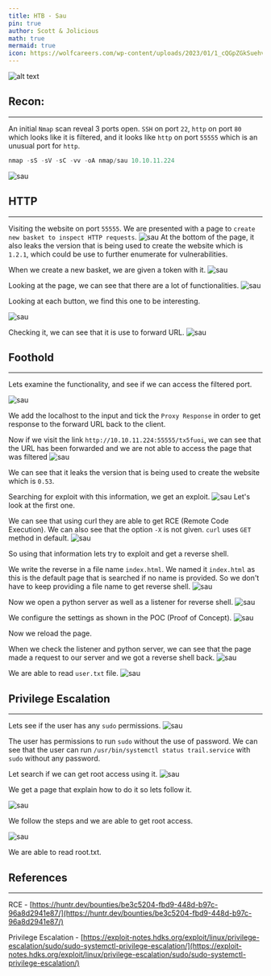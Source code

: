 ```yaml
---
title: HTB - Sau  
pin: true
author: Scott & Jolicious
math: true
mermaid: true
icon: https://wolfcareers.com/wp-content/uploads/2023/01/1_cQGpZGkSuehv-YEXUweMQ-e1672674616339.webp
---
```



![alt text](/sau/Sau.png)


## Recon:
---

An initial `Nmap` scan reveal 3 ports open. `SSH` on port `22`, `http` on port `80` which looks like it is filtered, and it looks like `http` on port `55555` which is an unusual port for `http`.

```python
nmap -sS -sV -sC -vv -oA nmap/sau 10.10.11.224
```

![sau](/sau/1.png)



## HTTP
---
Visiting the website on port `55555`. We are presented with a page to `create new basket to inspect HTTP requests`.
![sau](/sau/2.png)
At the bottom of the page, it also leaks the version that is being used to create the website which is `1.2.1`, which could be use to further enumerate for vulnerabilities.

When we create a new basket, we are given a token with it.
![sau](/sau/3.png)

Looking at the page, we can see that there are a lot of functionalities.
![sau](/sau/4.png)

Looking at each button, we find this one to be interesting.

![sau](/sau/5.png)

Checking it, we can see that it is use to forward URL. 
![sau](/sau/6.png)
## Foothold
---
Lets examine the functionality, and see if we can access the filtered port.

![sau](/sau/7.png)

We add the localhost to the input and tick the `Proxy Response` in order to get response to the forward URL back to the client.

Now if we visit the link `http://10.10.11.224:55555/tx5fuoi`, we can see that the URL has been forwarded and we are not able to access the page that was filtered
![sau](/sau/8.png)

We can see that it leaks the version that is being used to create the website which is `0.53`.

Searching for exploit with this information, we get an exploit.
![sau](/sau/9.png)
 Let's look at the first one.
 
 We can see that using curl they are able to get RCE (Remote Code Execution). We can also see that the option `-X` is not given. `curl` uses `GET` method in default.
![sau](/sau/10.png)

So using that information lets try to exploit and get a reverse shell.

We write the reverse in a file name `index.html`. We named it `index.html` as this is the default page that is searched if no name is provided. So we don't have to keep providing a file name to get reverse shell.
![sau](/sau/11.png)

Now we open a python server as well as a listener for reverse shell.
![sau](/sau/12.png)

We configure the settings as shown in the POC (Proof of Concept). 
![sau](/sau/13.png)

Now we reload the page.

When we check the listener and python server, we can see that the page made a request to our server and we got a reverse shell back.
![sau](/sau/14.png)


We are able to read `user.txt` file.
![sau](/sau/15.png)


## Privilege Escalation
---
Lets see if the user has any `sudo` permissions.
![sau](/sau/16.png)

The user has permissions to run `sudo` without the use of password. We can see that the user can run `/usr/bin/systemctl status trail.service` with `sudo` without any password.

Let search if we can get root access using it.
![sau](/sau/17.png)


We get a page that explain how to do it so lets follow it.

![sau](/sau/18.png)


We follow the steps and we are able to get root access.

![sau](/sau/19.png)

We are able to read root.txt.

## References
---
RCE - 
[https://huntr.dev/bounties/be3c5204-fbd9-448d-b97c-96a8d2941e87/](https://huntr.dev/bounties/be3c5204-fbd9-448d-b97c-96a8d2941e87/)


Privilege Escalation - 
[https://exploit-notes.hdks.org/exploit/linux/privilege-escalation/sudo/sudo-systemctl-privilege-escalation/](https://exploit-notes.hdks.org/exploit/linux/privilege-escalation/sudo/sudo-systemctl-privilege-escalation/)